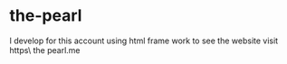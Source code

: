 # the-pearl
I develop for this account using html  frame work to see the website visit https\\ the pearl.me
